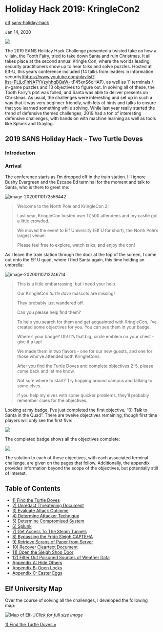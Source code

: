# Holiday Hack 2019: KringleCon2

[ctf](/tags#ctf ) [sans-holiday-hack](/tags#sans-holiday-hack )  
  
Jan 14, 2020

![](https://0xdfimages.gitlab.io/img/hh19-cover.png)

The 2019 SANS Holiday Hack Challenge presented a twisted take on how a
villain, the Tooth Fairy, tried to take down Santa and ruin Christmas. It all
takes place at the second annual Kringle Con, where the worlds leading
security practitioners show up to hear talks and solve puzzles. Hosted at
Elf-U, this years conference included [14 talks from leaders in information
security](https://www.youtube.com/playlist?list=PLjLd1hNA7YVzyhhqBQaW-
tF45xnS6oHAP), as well as 11 terminals / in-game puzzles and 13 objectives to
figure out. In solving all of these, the Tooth Fairy’s plot was foiled, and
Santa was able to deliver presents on Christmas. As usual, the challenges were
interesting and set up in such a way that it was very beginner friendly, with
lots of hints and talks to ensure that you learned something while solving.
While last year really started the trend of defensive themed challenges, 2019
had a ton of interesting defensive challenges, with hands on with machine
learning as well as tools like Splunk and Graylog.

## 2019 SANS Holiday Hack - Two Turtle Doves

### Introduction

### Arrival

The conference starts as I’m dropped off in the train station. I’ll ignore
Bushy Evergreen and the Escape Ed terminal for the moment and talk to Santa,
who is there to greet me:

![image-20200110172556442](https://0xdfimages.gitlab.io/img/image-20200110172556442.png)

> Welcome to the North Pole and KringleCon 2!
>
> Last year, KringleCon hosted over 17,500 attendees and my castle got a
> little crowded.
>
> We moved the event to Elf University (Elf U for short), the North Pole’s
> largest venue.
>
> Please feel free to explore, watch talks, and enjoy the con!

As I leave the train station through the door at the top of the screen, I come
out onto the Elf U quad, where I find Santa again, this time holding an
umbrella:

![image-20200110212246714](https://0xdfimages.gitlab.io/img/image-20200110212246714.png)

> This is a little embarrassing, but I need your help.
>
> Our KringleCon _turtle dove_ mascots are missing!
>
> They probably just wandered off.
>
> Can you please help find them?
>
> To help you search for them and get acquainted with KringleCon, I’ve created
> some objectives for you. You can see them in your badge.
>
> Where’s your badge? Oh! It’s that big, circle emblem on your chest - give it
> a tap!
>
> We made them in two flavors - one for our new guests, and one for those
> who’ve attended both KringleCons.
>
> After you find the Turtle Doves and complete objectives 2-5, please come
> back and let me know.
>
> Not sure where to start? Try hopping around campus and talking to some
> elves.
>
> If you help my elves with some quicker problems, they’ll probably remember
> clues for the objectives.

Looking at my badge, I’ve just completed the first objective, “0) Talk to
Santa in the Quad”. There are twelve objectives remaining, though first time
players will only see the first five:

![](https://0xdfimages.gitlab.io/img/hhc19-initial_badge.png)

The completed badge shows all the objectives complete:

![](https://0xdfimages.gitlab.io/img/image-20200110214651768.png)

The solution to each of these objectives, with each associated terminal
challenge, are given on the pages that follow. Additionally, the appendix
provides information beyond the scope of the objectives, but potentially still
of interest.

## Table of Contents

  * [1) Find the Turtle Doves](/holidayhack2019/1)
  * [2) Unredact Threatening Document](/holidayhack2019/2)
  * [3) Evaluate Attack Outcome](/holidayhack2019/3)
  * [4) Determine Attacker Technique](/holidayhack2019/4)
  * [5) Determine Compromised System](/holidayhack2019/5)
  * [6) Splunk](/holidayhack2019/6)
  * [7) Get Access To The Steam Tunnels](/holidayhack2019/7)
  * [8) Bypassing the Frido Sleigh CAPTEHA](/holidayhack2019/8)
  * [9) Retrieve Scraps of Paper from Server](/holidayhack2019/9)
  * [10) Recover Cleartext Document](/holidayhack2019/10)
  * [11) Open the Sleigh Shop Door](/holidayhack2019/11)
  * [12) Filter Out Poisoned Sources of Weather Data](/holidayhack2019/12)
  * [Appendix A: Hide Others](/holidayhack2019/13)
  * [Appendix B: Open Locks](/holidayhack2019/14)
  * [Appendix C: Easter Eggs](/holidayhack2019/15)

## Elf University Map

Over the course of solving all the challenges, I developed the following map:

[![Map of Elf-U](https://0xdfimages.gitlab.io/img/hhc19-elfu-map.png)_Click
for full size image_](https://0xdfimages.gitlab.io/img/hhc19-elfu-map.png)

[1) Find the Turtle Doves »](/holidayhack2019/1)

[](/holidayhack2019/)


